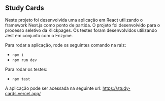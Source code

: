 ## Study Cards

Neste projeto foi desenvolvida uma aplicação em React utilizando o framework Next.js como ponto de partida. O projeto foi desenvolvido para o processo seletivo da Klickpages. Os testes foram desenvolvidos utilizando Jest em conjunto com o Enzyme.

Para rodar a aplicação, rode os seguintes comando na raiz:

- `npm i`
- `npm run dev`

Para rodar os testes:

- `npm test`

A aplicação pode ser acessada na seguinte url: https://study-cards.vercel.app/
